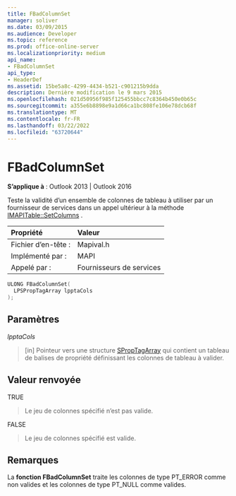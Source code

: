 ```yaml
---
title: FBadColumnSet
manager: soliver
ms.date: 03/09/2015
ms.audience: Developer
ms.topic: reference
ms.prod: office-online-server
ms.localizationpriority: medium
api_name:
- FBadColumnSet
api_type:
- HeaderDef
ms.assetid: 15be5a8c-4299-4434-b521-c901215b9dda
description: Dernière modification le 9 mars 2015
ms.openlocfilehash: 021d50956f985f125455bbcc7c8364b450e0b65c
ms.sourcegitcommit: a355e6b8898e9a1d66ca1bc808fe106e78dcb68f
ms.translationtype: MT
ms.contentlocale: fr-FR
ms.lasthandoff: 03/22/2022
ms.locfileid: "63720644"
---
```

# <a name="fbadcolumnset"></a>FBadColumnSet

  
  
**S’applique à** : Outlook 2013 | Outlook 2016 
  
Teste la validité d’un ensemble de colonnes de tableau à utiliser par un fournisseur de services dans un appel ultérieur à la méthode [IMAPITable::SetColumns](imapitable-setcolumns.md) . 
  
|Propriété |Valeur |
|:-----|:-----|
|Fichier d’en-tête :  <br/> |Mapival.h  <br/> |
|Implémenté par :  <br/> |MAPI  <br/> |
|Appelé par :  <br/> |Fournisseurs de services  <br/> |
   
```cpp
ULONG FBadColumnSet(
  LPSPropTagArray lpptaCols
);
```

## <a name="parameters"></a>Paramètres

 _lpptaCols_
  
> [in] Pointeur vers une structure [SPropTagArray](sproptagarray.md) qui contient un tableau de balises de propriété définissant les colonnes de tableau à valider. 
    
## <a name="return-value"></a>Valeur renvoyée

TRUE 
  
> Le jeu de colonnes spécifié n’est pas valide. 
    
FALSE 
  
> Le jeu de colonnes spécifié est valide.
    
## <a name="remarks"></a>Remarques

La **fonction FBadColumnSet** traite les colonnes de type PT_ERROR comme non valides et les colonnes de type PT_NULL comme valides. 
  


